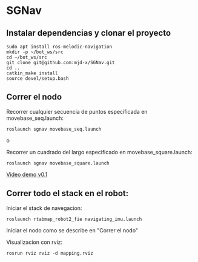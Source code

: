 # SGNav

## Instalar dependencias y clonar el proyecto
```
sudo apt install ros-melodic-navigation
mkdir -p ~/bot_ws/src
cd ~/bot_ws/src
git clone git@github.com:mjd-x/SGNav.git
cd ..
catkin_make install
source devel/setup.bash
```

## Correr el nodo

Recorrer cualquier secuencia de puntos especificada en movebase_seq.launch:

```
roslaunch sgnav movebase_seq.launch
```

o

Recorrer un cuadrado del largo especificado en movebase_square.launch:

```
roslaunch sgnav movebase_square.launch
```

[Video demo v0.1](https://www.youtube.com/watch?v=j8ioTDPSb-U)

## Correr todo el stack en el robot:

Iniciar el stack de navegacion:

```
roslaunch rtabmap_robot2_fie navigating_imu.launch
```

Iniciar el nodo como se describe en "Correr el nodo"

Visualizacion con rviz:

```
rosrun rviz rviz -d mapping.rviz
```